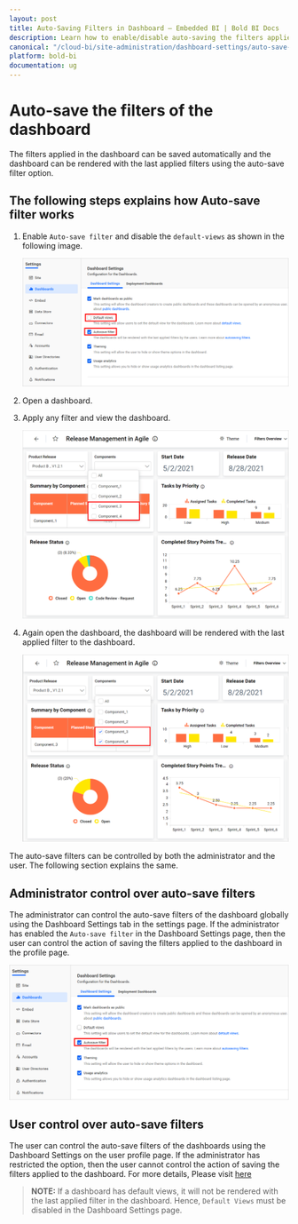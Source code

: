 ```yaml
---
layout: post
title: Auto-Saving Filters in Dashboard – Embedded BI | Bold BI Docs
description: Learn how to enable/disable auto-saving the filters applied at runtime in a dashboard in Bold BI Embedded.
canonical: "/cloud-bi/site-administration/dashboard-settings/auto-save-filter/"
platform: bold-bi
documentation: ug
---
```


# Auto-save the filters of the dashboard

The filters applied in the dashboard can be saved automatically and the dashboard can be rendered with the last applied filters using the auto-save filter option.

## The following steps explains how Auto-save filter works

1. Enable `Auto-save filter` and disable the `default-views` as shown in the following image.

    ![Auto save filter enabled](/static/assets/embedded/site-administration/images/auto-save.png)

2. Open a dashboard.

3. Apply any filter and view the dashboard.

    ![Apply filter](/static/assets/embedded/site-administration/images/apply-filter.png#width=65%)

4. Again open the dashboard, the dashboard will be rendered with the last applied filter to the dashboard.

    ![Applied filter](/static/assets/embedded/site-administration/images/applied-filter.png#width=65%)

The auto-save filters can be controlled by both the administrator and the user. The following section explains the same. 

## Administrator control over auto-save filters

The administrator can control the auto-save filters of the dashboard globally using the Dashboard Settings tab in the settings page. If the administrator has enabled the `Auto-save filter` in the Dashboard Settings page, then the user can control the action of saving the filters applied to the dashboard in the profile page.

![Auto save filter enabled](/static/assets/embedded/site-administration/images/auto-save-settings.png)

## User control over auto-save filters

The user can control the auto-save filters of the dashboards using the Dashboard Settings on the user profile page. If the administrator has restricted the option, then the user cannot control the action of saving the filters applied to the dashboard. For more details, Please visit [here](/embedded-bi/managing-resources/user-profile/#dashboard-settings)

> **NOTE:** If a dashboard has default views, it will not be rendered with the last applied filter in the dashboard. Hence, `Default Views` must be disabled in the Dashboard Settings page.
